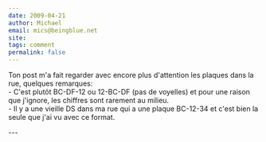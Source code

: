 ```yaml
---
date: 2009-04-21
author: Michael
email: mics@beingblue.net
site: 
tags: comment
permalink: false
---
```


<p>Ton post m'a fait regarder avec encore plus d'attention les plaques dans la rue, quelques remarques:<br />
- C'est plutôt BC-DF-12 ou 12-BC-DF (pas de voyelles) et pour une raison que j'ignore, les chiffres sont rarement au milieu.<br />
- Il y a une vieille DS dans ma rue qui a une plaque BC-12-34 et c'est bien la seule que j'ai vu avec ce format.</p>
---